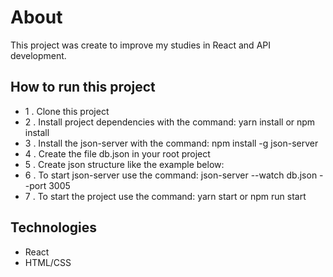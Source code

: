 # About

This project was create to improve my studies in React and API development.

## How to run this project

- 1 . Clone this project 
- 2 . Install project dependencies with the command: yarn install or npm install
- 3 . Install the json-server with the command: npm install -g json-server
- 4 . Create the file db.json in your root project
- 5 . Create json structure like the example below:
- 6 . To start json-server use the command: json-server --watch db.json --port 3005
- 7 . To start the project use the command: yarn start or npm run start

## Technologies

- React
- HTML/CSS 
